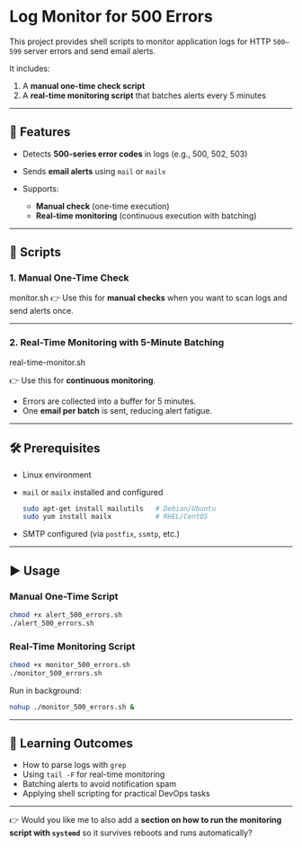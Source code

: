 # Log Monitor for 500 Errors

This project provides shell scripts to monitor application logs for HTTP `500–599` server errors and send email alerts.

It includes:

1. A **manual one-time check script**
2. A **real-time monitoring script** that batches alerts every 5 minutes

---

## 🚀 Features

* Detects **500-series error codes** in logs (e.g., 500, 502, 503)
* Sends **email alerts** using `mail` or `mailx`
* Supports:

  * **Manual check** (one-time execution)
  * **Real-time monitoring** (continuous execution with batching)

---

## 📂 Scripts

### 1. Manual One-Time Check

monitor.sh
👉 Use this for **manual checks** when you want to scan logs and send alerts once.

---

### 2. Real-Time Monitoring with 5-Minute Batching

real-time-monitor.sh

👉 Use this for **continuous monitoring**.

* Errors are collected into a buffer for 5 minutes.
* One **email per batch** is sent, reducing alert fatigue.

---

## 🛠️ Prerequisites

* Linux environment
* `mail` or `mailx` installed and configured

  ```bash
  sudo apt-get install mailutils   # Debian/Ubuntu
  sudo yum install mailx           # RHEL/CentOS
  ```
* SMTP configured (via `postfix`, `ssmtp`, etc.)

---

## ▶️ Usage

### Manual One-Time Script

```bash
chmod +x alert_500_errors.sh
./alert_500_errors.sh
```

### Real-Time Monitoring Script

```bash
chmod +x monitor_500_errors.sh
./monitor_500_errors.sh
```

Run in background:

```bash
nohup ./monitor_500_errors.sh &
```

---

## 📖 Learning Outcomes

* How to parse logs with `grep`
* Using `tail -F` for real-time monitoring
* Batching alerts to avoid notification spam
* Applying shell scripting for practical DevOps tasks

---

👉 Would you like me to also add a **section on how to run the monitoring script with `systemd`** so it survives reboots and runs automatically?
